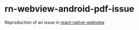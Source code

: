 # rn-webview-android-pdf-issue

Reproduction of an issue in [react-native-webview](https://github.com/react-native-webview/react-native-webview/issues/1844)
